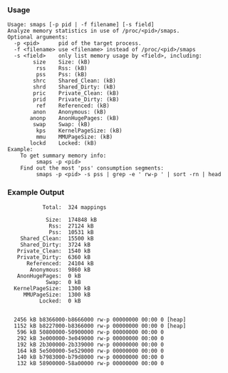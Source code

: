 ### Usage

    Usage: smaps [-p pid | -f filename] [-s field]
    Analyze memory statistics in use of /proc/<pid>/smaps.
    Optional arguments:
      -p <pid>      pid of the target process.
      -f <filename> use <filename> instead of /proc/<pid>/smaps
      -s <field>    only list memory usage by <field>, including:
            size    Size: (kB)
             rss    Rss: (kB)
             pss    Pss: (kB)
            shrc    Shared_Clean: (kB)
            shrd    Shared_Dirty: (kB)
            pric    Private_Clean: (kB)
            prid    Private_Dirty: (kB)
             ref    Referenced: (kB)
            anon    Anonymous: (kB)
           anonp    AnonHugePages: (kB)
            swap    Swap: (kB)
             kps    KernelPageSize: (kB)
             mmu    MMUPageSize: (kB)
           lockd    Locked: (kB)
    Example:
        To get summary memory info:
             smaps -p <pid>
        Find out the most 'pss' consumption segments:
             smaps -p <pid> -s pss | grep -e ' rw-p ' | sort -rn | head

### Example Output

               Total:  324 mappings
 
                Size:  174848 kB
                 Rss:  27124 kB
                 Pss:  10531 kB
        Shared_Clean:  15500 kB
        Shared_Dirty:  3724 kB
       Private_Clean:  1540 kB
       Private_Dirty:  6360 kB
          Referenced:  24104 kB
           Anonymous:  9860 kB
       AnonHugePages:  0 kB
                Swap:  0 kB
      KernelPageSize:  1300 kB
         MMUPageSize:  1300 kB
              Locked:  0 kB
 

      2456 kB b8366000-b8666000 rw-p 00000000 00:00 0 [heap]
      1152 kB b8227000-b8366000 rw-p 00000000 00:00 0 [heap]
       596 kB 50800000-50900000 rw-p 00000000 00:00 0
       292 kB 3e000000-3e049000 rw-p 00000000 00:00 0
       192 kB 2b300000-2b339000 rw-p 00000000 00:00 0
       164 kB 5e500000-5e529000 rw-p 00000000 00:00 0
       140 kB b7983000-b79d8000 rw-p 00000000 00:00 0
       132 kB 58900000-58a00000 rw-p 00000000 00:00 0
